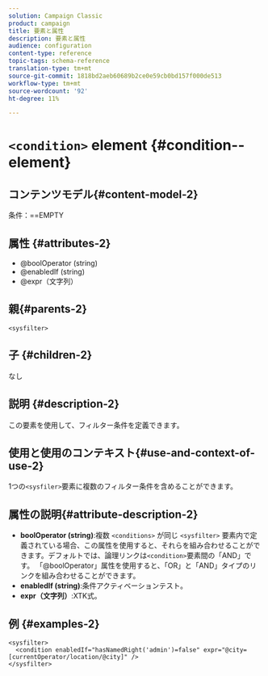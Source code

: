 ```yaml
---
solution: Campaign Classic
product: campaign
title: 要素と属性
description: 要素と属性
audience: configuration
content-type: reference
topic-tags: schema-reference
translation-type: tm+mt
source-git-commit: 1818bd2aeb60689b2ce0e59cb0bd157f000de513
workflow-type: tm+mt
source-wordcount: '92'
ht-degree: 11%

---
```



# `<condition>` element  {#condition--element}

## コンテンツモデル{#content-model-2}

条件：==EMPTY

## 属性 {#attributes-2}

* @boolOperator (string)
* @enabledIf (string)
* @expr（文字列）

## 親{#parents-2}

`<sysfilter>`

## 子 {#children-2}

なし

## 説明 {#description-2}

この要素を使用して、フィルター条件を定義できます。

## 使用と使用のコンテキスト{#use-and-context-of-use-2}

1つの`<sysfiler>`要素に複数のフィルター条件を含めることができます。

## 属性の説明{#attribute-description-2}

* **boolOperator (string)**:複数 `<conditions>` が同じ  `<sysfilter>` 要素内で定義されている場合、この属性を使用すると、それらを組み合わせることができます。デフォルトでは、論理リンクは`<condition>`要素間の「AND」です。 「@boolOperator」属性を使用すると、「OR」と「AND」タイプのリンクを組み合わせることができます。
* **enabledIf (string)**:条件アクティベーションテスト。
* **expr（文字列）**:XTK式。

## 例 {#examples-2}

```
<sysfilter>
  <condition enabledIf="hasNamedRight('admin')=false" expr="@city=[currentOperator/location/@city]" />
</sysfilter>
```
